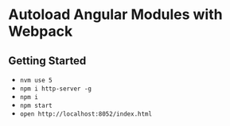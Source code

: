 # Autoload Angular Modules with Webpack

## Getting Started

- `nvm use 5`
- `npm i http-server -g`
- `npm i`
- `npm start`
- `open http://localhost:8052/index.html`
